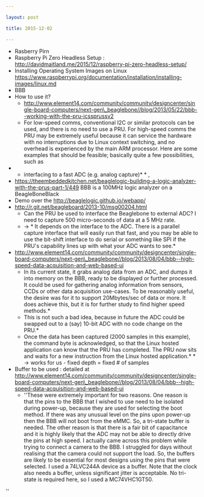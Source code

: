 ```yaml
---

layout: post

title: 2015-12-02

---
```



-   Rasberry Pirn
-   Raspberry Pi Zero Headless Setup :
    http://davidmaitland.me/2015/12/raspberry-pi-zero-headless-setup/
-   Installing Operating System Images on Linux
    https://www.raspberrypi.org/documentation/installation/installing-images/linux.md
-   BBB
-   How to use it?
    -   http://www.element14.com/community/community/designcenter/single-board-computers/next-gen\_beaglebone//blog/2013/05/22/bbb--working-with-the-pru-icssprussv2
    -   For low-speed comms, conventional I2C or similar protocols can
        be used, and there is no need to use a PRU. For high-speed comms
        the PRU may be extremely useful because it can service the
        hardware with no interruptions due to Linux context switching,
        and no overhead is experienced by the main ARM processor. Here
        are some examples that should be feasible; basically quite a few
        possibilities, such as
-   -   interfacing to a fast ADC (e.g. analog capture)\* \* ,
-   https://theembeddedkitchen.net/beaglelogic-building-a-logic-analyzer-with-the-prus-part-1/449
    BBB is a 100MHz logic analyzer on a BeagleBoneBlack
-   Demo over the http://beaglelogic.github.io/webapp/
-   http://r.git.net/beagleboard/2013-10/msg00204.html
    -   Can the PRU be used to interface the Beaglebone to external ADC?
        I need to capture 500 micro-seconds of data at a 5 MHz rate.
    -   -&gt; \* It depends on the interface to the ADC. There is a
        parallel capture interface that will easily run that fast, and
        you may be able to use the bit-shift interface to do serial or
        something like SPI if the PRU's capability lines up with what
        your ADC wants to see.\*
-   http://www.element14.com/community/community/designcenter/single-board-computers/next-gen\_beaglebone//blog/2013/08/04/bbb--high-speed-data-acquisition-and-web-based-ui
    -   In its current state, it grabs analog data from an ADC, and
        dumps it into memory on the BBB, ready to be displayed or
        further processed. It could be used for gathering analog
        information from sensors, CCDs or other data
        acquisition use-cases. To be reasonably useful, the desire was
        for it to support 20Mbytes/sec of data or more. It does achieve
        this, but it is for further study to find higher speed
        methods.\*
    -   This is not such a bad idea, because in future the ADC could be
        swapped out to a (say) 10-bit ADC with no code change on the
        PRU.\*
    -   Once the data has been captured (2000 samples in this example),
        the command byte is acknowledged, so that the Linux hosted
        application can know that the PRU has completed. The PRU now
        sits and waits for a new instruction from the Linux hosted
        application.\* \* -&gt; works for us - fixed depth = fixed \# of
        samples
-   Buffer to be used : detailed at
    http://www.element14.com/community/community/designcenter/single-board-computers/next-gen\_beaglebone//blog/2013/08/04/bbb--high-speed-data-acquisition-and-web-based-ui
    -   ''These were extremely important for two reasons. One reason is
        that the pins to the BBB that I wished to use need to be
        isolated during power-up, because they are used for selecting
        the boot method. If there was any unusual level on the pins upon
        power-up then the BBB will not boot from the eMMC. So, a
        tri-state buffer is needed. The other reason is that there is a
        fair bit of capacitance and it is highly likely that the ADC may
        not be able to directly drive the pins at high speed. I actually
        came across this problem while trying to connect a camera to
        the BBB. I struggled for days without realising that the camera
        could not support the load. So, the buffers are likely to be
        essential for most designs using the pins that were selected. I
        used a 74LVC244A device as a buffer. Note that the clock also
        needs a buffer, unless significant jitter is acceptable. No
        tri-state is required here, so I used a MC74VHC1GT50.

''


